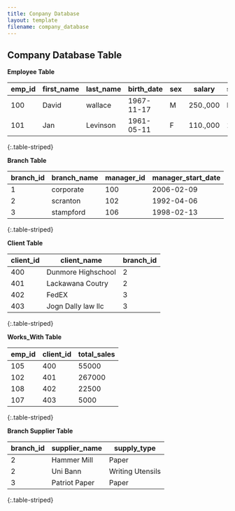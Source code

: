 ```yaml
---
title: Conpany Database 
layout: template
filename: company_database
---
```


## Company Database Table
**Employee Table**

| emp_id | first_name | last_name | birth_date | sex |  salary  | supervisor_id | branch_id |
|--------|------------|-----------|------------|-----|----------|---------------|-----------|
| 100    |  David     | wallace   | 1967-11-17 | M   | 250.,000 |      NULL     |      1    |
| 101    |  Jan       | Levinson  | 1961-05-11 | F   | 110.,000 |      100      |      1    |
{:.table-striped}

**Branch Table**

| branch_id | branch_name | manager_id | manager_start_date |
|-----------|-------------|------------|--------------------|
| 1         | corporate   | 100        |  2006-02-09        |
| 2         | scranton    | 102        |  1992-04-06        |
| 3         | stampford   | 106        |  1998-02-13        |
{:.table-striped}

**Client Table**

| client_id | client_name        | branch_id |
|-----------|--------------------|-----------|
| 400       | Dunmore Highschool | 2         |
| 401       | Lackawana Coutry   | 2         |
| 402       | FedEX              |  3        |
| 403       | Jogn Dally law llc |  3        |
{:.table-striped}

**Works_With Table**

| emp_id | client_id | total_sales |
|--------|-----------|-------------|
| 105    | 400       | 55000       |
| 102    | 401       | 267000      |
| 108    | 402       | 22500       |
| 107    | 403       |  5000       |
{:.table-striped}

**Branch Supplier Table**

| branch_id | supplier_name | supply_type      |
|-----------|---------------|------------------|
| 2         | Hammer Mill   | Paper            |
| 2         | Uni Bann      | Writing Utensils |
| 3         | Patriot Paper | Paper            |
{:.table-striped}


